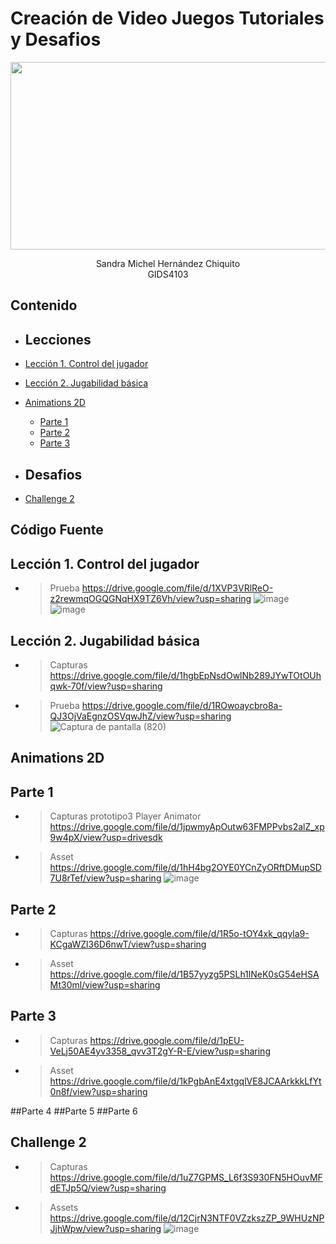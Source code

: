 # Creación de Video Juegos Tutoriales y Desafios
<p align="center">
    <img src="https://github.com/user-attachments/assets/55733e6a-1297-4315-a0dd-70f7e42f54f8" alt="Logo" width=1200 height=300>

  <p align="center">
    Sandra Michel Hernández Chiquito
    <br>
    GIDS4103
  </p>
</p>


## Contenido

- ## Lecciones
- [Lección 1. Control del jugador](#lección-1-control-del-jugador)
- [Lección 2. Jugabilidad básica](#lección-2-jugabilidad-básica)
- [Animations 2D](#Animations-2D)
    - [Parte 1](#parte-1)
    - [Parte 2](#parte-2)
    - [Parte 3](#parte-3)

- ## Desafios
- [Challenge 2](#challenge-2)

## Código Fuente

## Lección 1. Control del jugador
  * > Prueba
    > https://drive.google.com/file/d/1XVP3VRlReO-z2rewmqOGQGNqHX9TZ6Vh/view?usp=sharing
    > ![image](https://github.com/user-attachments/assets/54faa6d1-01c0-4908-977b-971c2b090128)
    > ![image](https://github.com/user-attachments/assets/de2a3c0f-78ca-4936-b919-cf5bce17bce6)

    
## Lección 2. Jugabilidad básica
  * > Capturas
    > https://drive.google.com/file/d/1hgbEpNsdOwlNb289JYwTOtOUhqwk-70f/view?usp=sharing
  * > Prueba https://drive.google.com/file/d/1ROwoaycbro8a-QJ3OjVaEgnzOSVqwJhZ/view?usp=sharing
    > ![Captura de pantalla (820)](https://github.com/user-attachments/assets/c5ef1709-0d14-4f3a-9a63-4932e8c01a3b)

    
## Animations 2D
## Parte 1
  * > Capturas 
    >prototipo3 Player Animator
    > https://drive.google.com/file/d/1jpwmyApOutw63FMPPvbs2alZ_xp9w4pX/view?usp=drivesdk
  * > Asset
    > https://drive.google.com/file/d/1hH4bg2OYE0YCnZyORftDMupSD7U8rTef/view?usp=sharing
    > ![image](https://github.com/user-attachments/assets/9f624883-a542-402e-a169-9104b7498412)
    
## Parte 2
 * > Capturas
   > https://drive.google.com/file/d/1R5o-tOY4xk_qqyla9-KCgaWZl36D6nwT/view?usp=sharing
 * > Asset
   > https://drive.google.com/file/d/1B57yyzg5PSLh1lNeK0sG54eHSAMt30ml/view?usp=sharing
        
## Parte 3
  * > Capturas 
    > https://drive.google.com/file/d/1pEU-VeLj50AE4yv3358_qvv3T2gY-R-E/view?usp=sharing
  * > Asset
    > https://drive.google.com/file/d/1kPgbAnE4xtgqlVE8JCAArkkkLfYt0n8f/view?usp=sharing
    
##Parte 4
##Parte 5
##Parte 6

    
## Challenge 2
* > Capturas
  > https://drive.google.com/file/d/1uZ7GPMS_L6f3S930FN5HOuvMFdETJp5Q/view?usp=sharing
* > Assets
  > https://drive.google.com/file/d/12CjrN3NTF0VZzkszZP_9WHUzNPJjhWpw/view?usp=sharing
  > ![image](https://github.com/user-attachments/assets/c1a68b89-645d-4d86-84d5-51b1a2ebafc6)



